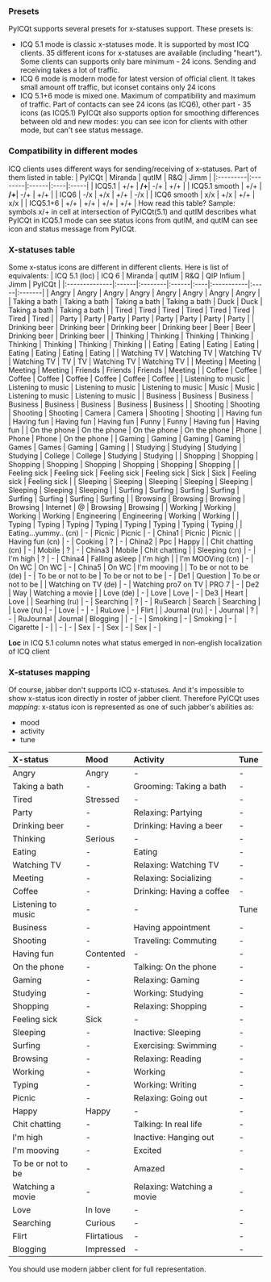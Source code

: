 ### Presets ###
PyICQt supports several presets for x-statuses support.
These presets is:
  * ICQ 5.1 mode is classic x-statuses mode. It is supported by most ICQ clients. 35 different icons for x-statuses are available (including "heart"). Some clients can supports only bare minimum - 24 icons. Sending and receiving takes a lot of traffic.
  * ICQ 6 mode is modern mode for latest version of official client. It takes small amount off traffic, but iconset contains only 24 icons
  * ICQ 5.1+6 mode is mixed one. Maximum of compatibility and maximum of traffic. Part of contacts can see 24 icons (as ICQ6), other part - 35 icons (as ICQ5.1)
PyICQt also supports option for smoothing differences between old and new modes: you can see icon for clients with other mode, but can't see status message.


### Compatibility in different modes ###
ICQ clients uses different ways for sending/receiving of x-statuses. Part of them listed in table:
| PyICQt 		| Miranda | qutIM | R&Q | Jimm |
|:---------|:--------|:------|:----|:-----|
| ICQ5.1 		|   +/+   |  **/+**| -/+ | +/+  |
| ICQ5.1 smooth 	|   +/+   |  **/+**| -/+ | +/+  |
| ICQ6   		|   -/x   |  +/x  | +/+ | -/x  |
| ICQ6 smooth 		|   x/x   |  +/x  | +/+ | x/x  |
| ICQ5.1+6 		|   +/+   |  +/+  | +/+ | +/+  |
How read this table? Sample: symbols x/+ in cell at intersection of PyICQt(5.1) and qutIM describes what PyICQt in ICQ5.1 mode can see status icons from qutIM, and qutIM can see icon and status message from PyICQt.

### X-statuses table ###
Some x-status icons are different in different clients. Here is list of equivalents:
| ICQ 5.1 (loc) | ICQ 6 | Miranda | qutIM | R&Q | QIP Infium | Jimm | PyICQt |
|:--------------|:------|:--------|:------|:----|:-----------|:-----|:-------|
| Angry | Angry | Angry | Angry | Angry | Angry | Angry | Angry |
| Taking a bath | Taking a bath | Taking a bath | Taking a bath | Duck | Duck | Taking a bath | Taking a bath |
| Tired | Tired | Tired | Tired | Tired | Tired | Tired |  Tired |
| Party | Party | Party | Party | Party | Party | Party | Party |
| Drinking beer | Drinking beer | Drinking beer | Drinking beer | Beer | Beer | Drinking beer | Drinking beer |
| Thinking | Thinking | Thinking | Thinking | Thinking | Thinking | Thinking | Thinking |
| Eating | Eating | Eating | Eating | Eating | Eating | Eating | Eating |
| Watching TV | Watching TV | Watching TV | Watching TV | TV | TV | Watching TV | Watching TV |
| Meeting | Meeting | Meeting | Meeting | Friends | Friends | Friends | Meeting |
| Coffee | Coffee | Coffee | Coffee | Coffee | Coffee | Coffee | Coffee |
| Listening to music | Listening to music | Listening to music | Listening to music | Music | Music | Listening to music | Listening to music |
| Business | Business | Business | Business | Business | Business | Business | Business |
| Shooting | Shooting | Shooting | Shooting | Camera | Camera | Shooting | Shooting |
| Having fun | Having fun | Having fun | Having fun | Funny | Funny | Having fun | Having fun |
| On the phone | On the phone | On the phone | On the phone | Phone | Phone | Phone | On the phone |
| Gaming | Gaming | Gaming | Gaming | Games | Games | Gaming | Gaming |
| Studying | Studying | Studying | Studying | College | College | Studying | Studying |
| Shopping | Shopping | Shopping | Shopping | Shopping | Shopping | Shopping | Shopping |
| Feeling sick | Feeling sick | Feeling sick | Feeling sick | Sick | Sick | Feeling sick | Feeling sick |
| Sleeping | Sleeping | Sleeping | Sleeping | Sleeping | Sleeping | Sleeping | Sleeping |
| Surfing | Surfing | Surfing | Surfing | Surfing | Surfing | Surfing | Surfing |
| Browsing | Browsing | Browsing | Browsing | Internet | @ | Browsing | Browsing |
| Working | Working | Working | Working | Engineering | Engineering | Working | Working |
| Typing | Typing | Typing | Typing | Typing | Typing | Typing | Typing |
| Eating...yummy.. (cn) | - | Picnic | Picnic | - | China1 | Picnic | Picnic |
| Having fun (cn) | - | Cooking | ? | - | China2 | Ppc | Happy |
| Chit chatting (cn) | - | Mobile | ? | - | China3 | Mobile | Chit chatting |
| Sleeping (cn) | - | I'm high | ? | - | China4 | Falling asleep | I'm high |
| I'm MOOVing (cn) | - | On WC | On WC | - | China5 | On WC | I'm mooving |
| To be or not to be (de) | - | To be or not to be | To be or not to be | - | De1 | Question | To be or not to be |
| Watching on TV (de) | - | Watching pro7 on TV | PRO 7 | - | De2 | Way | Watching a movie |
| Love (de) | - | Love | Love | - | De3 | Heart | Love |
| Searhing (ru) | - | Searching | ? | - | RuSearch | Search | Searching |
| Love (ru) | - | Love | - | - | RuLove | - | Flirt |
| Journal (ru) | - | Journal | ? | - | RuJournal | Journal | Blogging |
| - | - | Smoking | - | Smoking | - | Cigarette | - |
| - | - | Sex | - | Sex | - | Sex | - |

**Loc** in ICQ 5.1 column notes what status emerged in non-english localization of ICQ client

### X-statuses mapping ###
Of course, jabber don't supports ICQ x-statuses. And it's impossible to show x-status icon directly in roster of jabber client. Therefore PyICQt uses _mapping_: x-status icon is represented as one of such jabber's abilities as:
  * mood
  * activity
  * tune

| X-status | Mood | Activity | Tune |
|:---------|:-----|:---------|:-----|
| Angry | Angry | - | - |
| Taking a bath | - | Grooming: Taking a bath | - |
| Tired | Stressed | - | - |
| Party | - | Relaxing: Partying | - |
| Drinking beer | - | Drinking: Having a beer | - |
| Thinking | Serious | - | - |
| Eating | - | Eating | - |
| Watching TV | - | Relaxing: Watching TV | - |
| Meeting | - | Relaxing: Socializing | - |
| Coffee | - | Drinking: Having a coffee | - |
| Listening to music | - | - | Tune |
| Business | - | Having appointment | - |
| Shooting | - | Traveling: Commuting | - |
| Having fun | Contented | - | - |
| On the phone | - | Talking: On the phone | - |
| Gaming | - | Relaxing: Gaming | - |
| Studying | - | Working: Studying | - |
| Shopping | - | Relaxing: Shopping | - |
| Feeling sick | Sick | - | - |
| Sleeping | - | Inactive: Sleeping | - |
| Surfing | - | Exercising: Swimming | - |
| Browsing | - | Relaxing: Reading | - |
| Working | - | Working | - |
| Typing | - | Working: Writing | - |
| Picnic | - | Relaxing: Going out | - |
| Happy | Happy | - | - |
| Chit chatting | - | Talking: In real life | - |
| I'm high | - | Inactive: Hanging out | - |
| I'm mooving | - | Excited | - |
| To be or not to be | - | Amazed | - |
| Watching a movie | - | Relaxing: Watching a movie | - |
| Love | In love | - | - |
| Searching | Curious | - | - |
| Flirt | Flirtatious | - | - |
| Blogging | Impressed | - | - |

You should use modern jabber client for full representation.